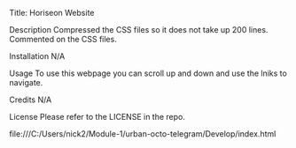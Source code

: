 Title: Horiseon Website

Description
Compressed the CSS files so it does not take up 200 lines. Commented on the CSS files. 

Installation
N/A

Usage
To use this webpage you can scroll up and down and use the lniks to navigate.

Credits
N/A

License
Please refer to the LICENSE in the repo.

file:///C:/Users/nick2/Module-1/urban-octo-telegram/Develop/index.html
